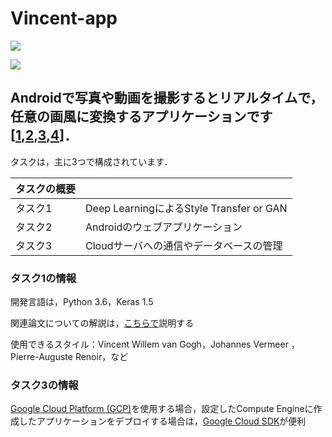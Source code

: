# Vincent-app

![](https://pbs.twimg.com/media/DgqdsFCU8AATgCo.jpg)

![](https://miro.medium.com/max/500/1*Fe6z8VdUS6laTd6Ev3EohQ.gif)

## Androidで写真や動画を撮影するとリアルタイムで，任意の画風に変換するアプリケーションです[[1](https://www.youtube.com/watch?v=qXqoXhlq7BE#action=share),[2](<https://www.youtube.com/watch?v=TOCr52yLwSE>),[3](https://towardsdatascience.com/artistic-style-transfer-b7566a216431),[4](https://qiita.com/kidach1/items/0e7af5981e39955f33d6)]．

タスクは，主に3つで構成されています．

| タスクの概要 |                                          |
| ------------ | :--------------------------------------- |
| タスク1      | Deep LearningによるStyle Transfer or GAN |
| タスク2      | Androidのウェブアプリケーション          |
| タスク3      | Cloudサーバへの通信やデータベースの管理  |



### タスク1の情報

開発言語は，Python 3.6，Keras 1.5

関連論文についての解説は，[こちらで](https://github.com/https-github-com-mtakamat/Related-Papers)説明する

使用できるスタイル：Vincent Willem van Gogh，Johannes Vermeer ，Pierre-Auguste Renoir，など

### タスク3の情報

[Google Cloud Platform (GCP)](https://console.cloud.google.com/home/dashboard?hl=ja&project=adroit-particle-265806)を使用する場合，設定したCompute Engineに作成したアプリケーションをデプロイする場合は，[Google Cloud SDK](https://cloud.google.com/sdk/?hl=ja)が便利